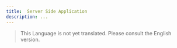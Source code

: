 ```yaml
---
title:  Server Side Application
description: ...
---
```


> This Language is not yet translated. Please consult the English version.